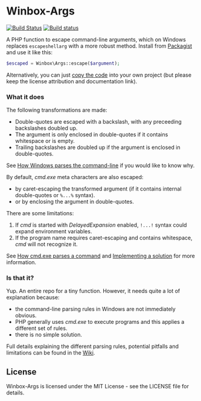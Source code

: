 Winbox-Args
===========

[![Build Status](https://travis-ci.org/johnstevenson/winbox-args.svg?branch=master)](https://travis-ci.org/johnstevenson/winbox-args)
[![Build status](https://ci.appveyor.com/api/projects/status/p4k75qqcyioj0mfl?svg=true)](https://ci.appveyor.com/project/johnstevenson/winbox-args)

A PHP function to escape command-line arguments, which on Windows replaces `escapeshellarg` with a more robust method. Install from [Packagist][packagist] and use it like this:

```php
$escaped = Winbox\Args::escape($argument);
```

Alternatively, you can just [copy the code][function] into your own project (but please keep the license attribution and documentation link).

### What it does
The following transformations are made:

* Double-quotes are escaped with a backslash, with any preceeding backslashes doubled up.
* The argument is only enclosed in double-quotes if it contains whitespace or is empty.
* Trailing backslashes are doubled up if the argument is enclosed in double-quotes.

See [How Windows parses the command-line](https://github.com/johnstevenson/winbox-args/wiki/How-Windows-parses-the-command-line) if you would like to know why.

By default, _cmd.exe_ meta characters are also escaped:

* by caret-escaping the transformed argument (if it contains internal double-quotes or `%...%` syntax).
* or by enclosing the argument in double-quotes.

There are some limitations:

1. If _cmd_ is started with _DelayedExpansion_ enabled, `!...!` syntax could expand environment variables.
2. If the program name requires caret-escaping and contains whitespace, _cmd_ will not recognize it.

See [How cmd.exe parses a command](https://github.com/johnstevenson/winbox-args/wiki/How-cmd.exe-parses-a-command) and [Implementing a solution](https://github.com/johnstevenson/winbox-args/wiki/Implementing-a-solution) for more information.

### Is that it?
Yup. An entire repo for a tiny function. However, it needs quite a lot of explanation because:

* the command-line parsing rules in Windows are not immediately obvious.
* PHP generally uses _cmd.exe_ to execute programs and this applies a different set of rules.
* there is no simple solution.

Full details explaining the different parsing rules, potential pitfalls and limitations can be found in the [Wiki][wiki].

## License
Winbox-Args is licensed under the MIT License - see the LICENSE file for details.

[function]: https://github.com/johnstevenson/winbox-args/blob/master/src/Args.php#L15
[wiki]:https://github.com/johnstevenson/winbox-args/wiki/Home
[packagist]: https://packagist.org/packages/winbox/args
